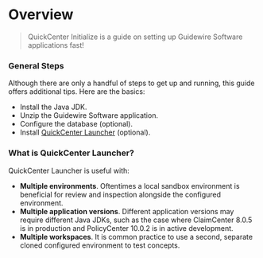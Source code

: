 # Overview
> QuickCenter Initialize is a guide on setting up Guidewire Software applications fast!

### General Steps

Although there are only a handful of steps to get up and running, this guide offers additional tips. Here are the basics: 

- Install the Java JDK.
- Unzip the Guidewire Software application.
- Configure the database (optional).
- Install [QuickCenter Launcher](https://github.com/QuickCenter/launcher) (optional).

### What is QuickCenter Launcher?

QuickCenter Launcher is useful with:

- **Multiple environments**. Oftentimes a local sandbox environment is beneficial for review and inspection alongside the configured environment.
- **Multiple application versions**. Different application versions may require different Java JDKs, such as the case where ClaimCenter 8.0.5 is in production and PolicyCenter 10.0.2 is in active development.
- **Multiple workspaces**. It is common practice to use a second, separate cloned configured environment to test concepts.